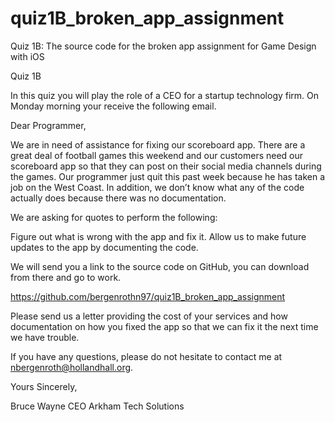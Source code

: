 # quiz1B_broken_app_assignment
Quiz 1B: The source code for the broken app assignment for Game Design with iOS

Quiz 1B

In this quiz you will play the role of a CEO for a startup technology firm. On Monday morning your receive the following email.

Dear Programmer, 

We are in need of assistance for fixing our scoreboard app. There are a great deal of football games this weekend and our customers need our scoreboard app so that they can post on their social media channels during the games. Our programmer just quit this past week because he has taken a job on the West Coast. In addition, we don’t know what any of the code actually does because there was no documentation. 

We are asking for quotes to perform the following:

Figure out what is wrong with the app and fix it.
Allow us to make future updates to the app by documenting the code. 

We will send you a link to the source code on GitHub, you can download from there and go to work. 

https://github.com/bergenrothn97/quiz1B_broken_app_assignment

Please send us a letter providing the cost of your services and how documentation on how you fixed the app so that we can fix it the next time we have trouble. 

If you have any questions, please do not hesitate to contact me at nbergenroth@hollandhall.org. 

Yours Sincerely,


Bruce Wayne
CEO Arkham Tech Solutions

